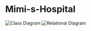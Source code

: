 # Mimi-s-Hospital
![Class Diagram](documentation/classDiagram.png?raw=true)
![Relational Diagram](documentation/relationalDiagram.png?raw=true)
